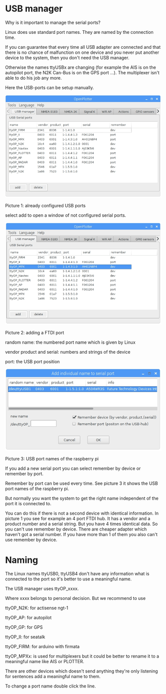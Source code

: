 # USB manager

Why is it important to manage the serial ports?

Linux does use standard port names. They are named by the connection time.

If you can guarantee that every time all USB adapter are connected and that there is no chance of malfunction on one device and you never put another device to the system, then you don't need the USB manager.

Otherwise the names ttyUSBx are changing (for example the AIS is on the autopilot port, the N2K Can-Bus is on the GPS port …). The multiplexer isn't able to do his job any more.

Here the USB-ports can be setup manually.

![](USBmanager1.jpg)

Picture 1: already configured USB ports

select add to open a window of not configured serial ports.

![](USBmanager2.jpg)

Picture 2: adding a FTDI port

random name: the numbered port name which is given by Linux

vendor product and serial: numbers and strings of the device

port: the USB port position

![](USBform1.jpg)

Picture 3: USB port names of the raspberry pi

If you add a new serial port you can select remember by device or remember by port.

Remember by port can be used every time. See picture 3 it shows the USB port names of the raspberry pi.

But normally you want the system to get the right name independent of the port it is connected to.

You can do this if there is not a second device with identical information. In picture 1 you see for example an 4 port FTDI hub. It has a vendor and a product number and a serial string. But you have 4 times identical data. So you can't use remember by device. There are cheaper adapter which haven't got a serial number. If you have more than 1 of them you also can't use remember by device.

# Naming

The Linux names ttyUSB0, ttyUSB4 don't have any information what is connected to the port so it's better to use a meaningful name.

The USB manager uses ttyOP_xxxx.

Where xxxx belongs to personal decision. But we recommend to use

ttyOP\_N2K: for actisense ngt-1

ttyOP\_AP: for autopilot

ttyOP\_GP: for GPS

ttyOP\_II: for seatalk

ttyOP\_FIRM: for arduino with firmata

ttyOP\_MPXx: is used for multiplexers but it could be better to rename it to a meaningful name like AIS or PLOTTER.

There are other devices which doesn't send anything they're only listening for sentences add a meaningful name to them.

To change a port name double click the line.

